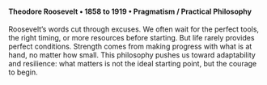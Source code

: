 #### Theodore Roosevelt • 1858 to 1919 • Pragmatism / Practical Philosophy

 Roosevelt’s words cut through excuses. We often wait for the perfect tools, the right timing, or more resources before starting. But life rarely provides perfect conditions. Strength comes from making progress with what is at hand, no matter how small. This philosophy pushes us toward adaptability and resilience: what matters is not the ideal starting point, but the courage to begin.
